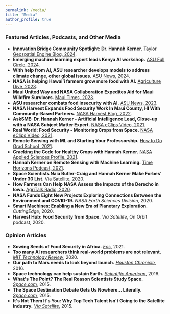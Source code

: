 ```yaml
---
permalink: /media/
title: "Media"
author_profile: true
---
```



### Featured Articles, Podcasts, and Other Media
- **Innovation Bridge Community Spotlight: Dr. Hannah Kerner.** [Taylor Geospatial Engine Blog, 2024](https://tgengine.org/innovation-bridge-community-spotlight-dr-hannah-kerner/).
- **Emerging machine learning expert leads Kenya AI workshop.** [ASU Full Circle, 2024](https://fullcircle.asu.edu/research/emerging-machine-learning-expert-leads-kenya-ai-workshop/).
- **With help from AI, ASU researcher develops models to address climate change, other global issues.** [ASU News, 2024](https://news.asu.edu/20240201-environment-and-sustainability-help-ai-asu-researcher-develops-models-address-climate).
- **NASA is helping Hawai’i farmers grow more food with AI.** [Agriculture Dive, 2023](https://www.agriculturedive.com/news/nasa-ai-artificial-intelligence-farm-mapping-hawaii-wildfires/700757/).
- **Maui United Way and NASA Collaboration Expedites Aid for Maui Wildfire Survivors.** [Maui Times, 2023](https://mauitimes.org/environment/maui-united-way-and-nasa-collaboration-expedites-aid-for-maui-wildfire-survivors/).
- **ASU researcher combats food insecurity with AI.** [ASU News, 2023](https://news.asu.edu/20230303-solutions-asu-researcher-combats-food-insecurity-ai).
- **NASA Harvest Expands Food Security Work In Maui County, HI With Community-Based Partners.** [NASA Harvest Blog, 2022](https://nasaharvest.org/news/nasa-harvest-expands-food-security-work-maui-county-hi-community-based-partners).
- **AskSME: Dr. Hannah Kerner - Artificial Intelligence Lead, Close-up with a NASA Subject Matter Expert.** [NASA eClips Video, 2021](https://www.youtube.com/watch?v=64WcfBXnuKI).
- **Real World: Food Security - Monitoring Crops from Space.** [NASA eClips Video, 2021](https://www.youtube.com/watch?v=jit5spufdhg).
- **Remote Sensing with ML and Starting Your Professorship.** [How to Do Grad School, 2021](https://www.how2dogradschool.com/episodes/episode-33-hannah-kerner-remote-sensing-with-ml-amp-starting-your-professorship).
- **Cracking the Code for Healthy Crops with Hannah Kerner.** [NASA Applied Sciences Profile, 2021](https://appliedsciences.nasa.gov/our-impact/people/cracking-code-healthy-crops-hannah-kerner).
- **Hannah Kerner on Remote Sensing with Machine Learning.** [Time Horizons Podcast, 2021](https://www.timehorizons.org/hannah-kerner/).
- **Space Scientists Naia Butler-Craig and Hannah Kerner Make Forbes’ Under 30 List.** [Via Satellite, 2020](https://www.satellitetoday.com/innovation/2020/12/02/space-scientists-naia-butler-craig-and-hannah-kerner-make-forbes-under-30-list/).
- **How Farmers Can Help NASA Assess the Impacts of the Derecho in Iowa.** [AgriTalk Radio, 2020](https://omny.fm/shows/agritalk/agritalk-september-3-2020).
- **NASA Funds Eight New Projects Exploring Connections Between the Environment and COVID-19.** *NASA Earth Sciences Division*, 2020.
- **Smart Machines: Enabling a New Era of Planetary Exploration.** *CuttingEdge*, 2020.
- **Harvest Hub: Food Security from Space.** *Via Satellite*, On Orbit podcast, 2020.


### Opinion Articles
- **Sowing Seeds of Food Security in Africa.** [*Eos*](https://eos.org/science-updates/sowing-seeds-of-food-security-in-africa), 2021.
- **Too many AI researchers think real-world problems are not relevant.** [*MIT Technology Review*](https://www.technologyreview.com/2020/08/18/1007196/ai-research-machine-learning-applications-problems-opinion/), 2020.
- **Our path to Mars needs to look beyond launch.** [*Houston Chronicle*](https://www.chron.com/opinion/outlook/article/Kerner-Our-path-to-Mars-needs-to-look-beyond-the-10631175.php), 2016.
- **Space technology can help sustain Earth.** [*Scientific American*](https://www.scientificamerican.com/blog/guest-blog/space-technology-can-help-sustain-earth/), 2016.
- **What's The Point? The Real Reason Scientists Study Space.** [*Space.com*](https://www.space.com/30492-what-is-the-point-of-studying-space.html), 2015.
- **The Space Destination Debate Gets Us Nowhere... Literally.** [*Space.com*](https://www.space.com/29659-debating-space-destination-is-grounding-exploration.html), 2015.
- **It's Not Them It's You: Why Top Tech Talent Isn't Going to the Satellite Industry.** [*Via Satellite*](https://interactive.satellitetoday.com/its-not-them-its-you-why-top-tech-talent-isnt-going-to-the-satellite-industry/), 2015.